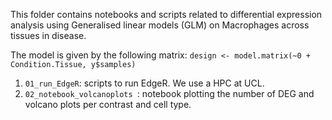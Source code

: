 This folder contains notebooks and scripts related to differential expression analysis using Generalised linear models (GLM) on Macrophages across tissues in disease. 

The model is given by the following matrix: `design <- model.matrix(~0 + Condition.Tissue, y$samples)`

1) `01_run_EdgeR`: scripts to run EdgeR. We use a HPC at UCL.
2) `02_notebook_volcanoplots `: notebook plotting the number of DEG and volcano plots per contrast and cell type.

